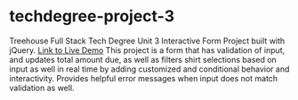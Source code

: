 # techdegree-project-3
 Treehouse Full Stack Tech Degree Unit 3 Interactive Form Project built with jQuery.
 <a href="https://www.jasonhill.io/techdegree-project-3/">Link to Live Demo</a>
This project is a form that has validation of input, and updates total amount due, as well as filters shirt selections based on input as well in real time by adding customized and conditional behavior and interactivity.  Provides helpful error messages when input does not match validation as well.

